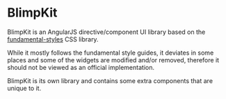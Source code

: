 # BlimpKit

BlimpKit is an AngularJS directive/component UI library based on the <a href="https://sap.github.io/fundamental-styles/">fundamental-styles</a> CSS library.

While it mostly follows the fundamental style guides, it deviates in some places and some of the widgets are modified and/or removed, therefore it should not be viewed as an official implementation.

BlimpKit is its own library and contains some extra components that are unique to it.